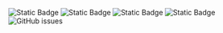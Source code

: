 ![Static Badge](https://img.shields.io/badge/blacklists-60-000000) ![Static Badge](https://img.shields.io/badge/blacklisted-3057046-cc0000) ![Static Badge](https://img.shields.io/badge/whitelisted-2243-00CC00) ![Static Badge](https://img.shields.io/badge/streaming_blacklist-28107-000000) ![GitHub issues](https://img.shields.io/github/issues/fabriziosalmi/blacklists)
